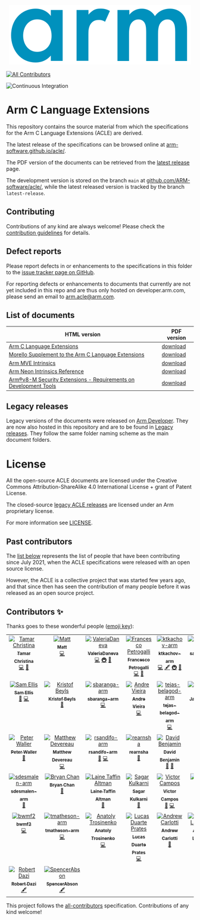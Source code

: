 <!-- SPDX-FileCopyrightText: Copyright 2021-2023 Arm Limited and/or its affiliates <open-source-office@arm.com> -->
<!-- CC-BY-SA-4.0 AND Apache-Patent-License -->
<!-- See LICENSE.md file for details -->
<div align="center">
   <img id="index_logo" src="Arm_logo_blue_RGB.svg" />
</div>

<!-- ALL-CONTRIBUTORS-BADGE:START - Do not remove or modify this section -->
[![All Contributors](https://img.shields.io/badge/all_contributors-37-orange.svg?style=flat-square)](#contributors-)
<!-- ALL-CONTRIBUTORS-BADGE:END -->
![Continuous Integration](https://github.com/ARM-software/acle/actions/workflows/ci.yml/badge.svg)

# Arm C Language Extensions

This repository contains the source material from which the
specifications for the Arm C Language Extensions (ACLE) are derived.

The latest release of the specifications can be browsed online at
[arm-software.github.io/acle/](https://arm-software.github.io/acle/).

The PDF version of the documents can be retrieved from the [latest
release](https://github.com/ARM-software/acle/releases/latest) page.

The development version is stored on the branch `main` at
[github.com/ARM-software/acle/](https://github.com/ARM-software/acle/),
while the latest released version is tracked by the branch
`latest-release`.

## Contributing

Contributions of any kind are always welcome! Please check the
[contribution guidelines](CONTRIBUTING.md) for details.

## Defect reports

Please report defects in or enhancements to the specifications in this folder to
the [issue tracker page on
GitHub](https://github.com/ARM-software/acle/issues).

For reporting defects or enhancements to documents that currently are not yet
included in this repo and are thus only hosted on developer.arm.com, please send
an email to arm.acle@arm.com.

## List of documents

HTML version                                                                                                  | PDF version
---                                                                                                           | ---
[Arm C Language Extensions](https://arm-software.github.io/acle/main/)                                        | [download](https://github.com/ARM-software/acle/releases/latest)
[Morello Supplement to the Arm C Language Extensions](https://arm-software.github.io/acle/morello/)           | [download](https://github.com/ARM-software/acle/releases/latest)
[Arm MVE Intrinsics](https://arm-software.github.io/acle/mve_intrinsics/)                                     | [download](https://github.com/ARM-software/acle/releases/latest)
[Arm Neon Intrinsics Reference](https://arm-software.github.io/acle/neon_intrinsics/)                         | [download](https://github.com/ARM-software/acle/releases/latest)
[Arm®v8-M Security Extensions - Requirements on Development Tools](https://arm-software.github.io/acle/cmse/) | [download](https://github.com/ARM-software/acle/releases/latest)

## Legacy releases

Legacy versions of the documents were released on [Arm Developer](https://developer.arm.com).
They are now also hosted in this repository and are to be found in [Legacy releases](legacyreleases/README.md).
They follow the same folder naming scheme as the main document folders.

# License

All the open-source ACLE documents are licensed under the Creative
Commons Attribution-ShareAlike 4.0 International License + grant
of Patent License.

The closed-source [legacy ACLE releases](legacyreleases/README.md) are
licensed under an Arm proprietary license.

For more information see [LICENSE](LICENSE.md).

## Past contributors

The [list below](#contributors) represents the list of people that
have been contributing since July 2021, when the ACLE specifications
were released with an open source license.

However, the ACLE is a collective project that was started few years
ago, and that since then has seen the contribution of many people
before it was released as an open source project.

## Contributors ✨

Thanks goes to these wonderful people ([emoji key](https://allcontributors.org/docs/en/emoji-key)):

<!-- ALL-CONTRIBUTORS-LIST:START - Do not remove or modify this section -->
<!-- prettier-ignore-start -->
<!-- markdownlint-disable -->
<table>
  <tbody>
    <tr>
      <td align="center" valign="top" width="14.28%"><a href="https://github.com/TamarChristinaArm"><img src="https://avatars.githubusercontent.com/u/48126768?v=4?s=100" width="100px;" alt="Tamar Christina"/><br /><sub><b>Tamar Christina</b></sub></a><br /><a href="https://github.com/ARM-software/acle/commits?author=TamarChristinaArm" title="Code">💻</a> <a href="https://github.com/ARM-software/acle/pulls?q=is%3Apr+reviewed-by%3ATamarChristinaArm" title="Reviewed Pull Requests">👀</a></td>
      <td align="center" valign="top" width="14.28%"><a href="https://github.com/MattPD"><img src="https://avatars.githubusercontent.com/u/130135?v=4?s=100" width="100px;" alt="Matt"/><br /><sub><b>Matt</b></sub></a><br /><a href="https://github.com/ARM-software/acle/commits?author=MattPD" title="Code">💻</a></td>
      <td align="center" valign="top" width="14.28%"><a href="https://github.com/ValeriaDaneva"><img src="https://avatars.githubusercontent.com/u/90907783?v=4?s=100" width="100px;" alt="ValeriaDaneva"/><br /><sub><b>ValeriaDaneva</b></sub></a><br /><a href="https://github.com/ARM-software/acle/commits?author=ValeriaDaneva" title="Code">💻</a> <a href="#infra-ValeriaDaneva" title="Infrastructure (Hosting, Build-Tools, etc)">🚇</a> <a href="https://github.com/ARM-software/acle/pulls?q=is%3Apr+reviewed-by%3AValeriaDaneva" title="Reviewed Pull Requests">👀</a></td>
      <td align="center" valign="top" width="14.28%"><a href="http://tubafranz.me/"><img src="https://avatars.githubusercontent.com/u/25690309?v=4?s=100" width="100px;" alt="Francesco Petrogalli"/><br /><sub><b>Francesco Petrogalli</b></sub></a><br /><a href="https://github.com/ARM-software/acle/commits?author=fpetrogalli" title="Code">💻</a> <a href="https://github.com/ARM-software/acle/pulls?q=is%3Apr+reviewed-by%3Afpetrogalli" title="Reviewed Pull Requests">👀</a></td>
      <td align="center" valign="top" width="14.28%"><a href="https://github.com/ktkachov-arm"><img src="https://avatars.githubusercontent.com/u/74917949?v=4?s=100" width="100px;" alt="ktkachov-arm"/><br /><sub><b>ktkachov-arm</b></sub></a><br /><a href="https://github.com/ARM-software/acle/commits?author=ktkachov-arm" title="Code">💻</a> <a href="#content-ktkachov-arm" title="Content">🖋</a> <a href="#infra-ktkachov-arm" title="Infrastructure (Hosting, Build-Tools, etc)">🚇</a> <a href="https://github.com/ARM-software/acle/pulls?q=is%3Apr+reviewed-by%3Aktkachov-arm" title="Reviewed Pull Requests">👀</a></td>
      <td align="center" valign="top" width="14.28%"><a href="https://github.com/sallyarmneale"><img src="https://avatars.githubusercontent.com/u/56446080?v=4?s=100" width="100px;" alt="sallyarmneale"/><br /><sub><b>sallyarmneale</b></sub></a><br /><a href="https://github.com/ARM-software/acle/pulls?q=is%3Apr+reviewed-by%3Asallyarmneale" title="Reviewed Pull Requests">👀</a></td>
      <td align="center" valign="top" width="14.28%"><a href="https://github.com/statham-arm"><img src="https://avatars.githubusercontent.com/u/54840944?v=4?s=100" width="100px;" alt="Simon Tatham"/><br /><sub><b>Simon Tatham</b></sub></a><br /><a href="https://github.com/ARM-software/acle/pulls?q=is%3Apr+reviewed-by%3Astatham-arm" title="Reviewed Pull Requests">👀</a></td>
    </tr>
    <tr>
      <td align="center" valign="top" width="14.28%"><a href="https://github.com/sam-ellis"><img src="https://avatars.githubusercontent.com/u/6695726?v=4?s=100" width="100px;" alt="Sam Ellis"/><br /><sub><b>Sam Ellis</b></sub></a><br /><a href="https://github.com/ARM-software/acle/pulls?q=is%3Apr+reviewed-by%3Asam-ellis" title="Reviewed Pull Requests">👀</a> <a href="https://github.com/ARM-software/acle/commits?author=sam-ellis" title="Code">💻</a></td>
      <td align="center" valign="top" width="14.28%"><a href="https://github.com/kbeyls"><img src="https://avatars.githubusercontent.com/u/19591946?v=4?s=100" width="100px;" alt="Kristof Beyls"/><br /><sub><b>Kristof Beyls</b></sub></a><br /><a href="https://github.com/ARM-software/acle/pulls?q=is%3Apr+reviewed-by%3Akbeyls" title="Reviewed Pull Requests">👀</a></td>
      <td align="center" valign="top" width="14.28%"><a href="https://github.com/sbaranga-arm"><img src="https://avatars.githubusercontent.com/u/24250117?v=4?s=100" width="100px;" alt="sbaranga-arm"/><br /><sub><b>sbaranga-arm</b></sub></a><br /><a href="https://github.com/ARM-software/acle/commits?author=sbaranga-arm" title="Code">💻</a></td>
      <td align="center" valign="top" width="14.28%"><a href="https://github.com/avieira-arm"><img src="https://avatars.githubusercontent.com/u/68072104?v=4?s=100" width="100px;" alt="Andre Vieira"/><br /><sub><b>Andre Vieira</b></sub></a><br /><a href="https://github.com/ARM-software/acle/commits?author=avieira-arm" title="Code">💻</a></td>
      <td align="center" valign="top" width="14.28%"><a href="https://github.com/tejas-belagod-arm"><img src="https://avatars.githubusercontent.com/u/92718852?v=4?s=100" width="100px;" alt="tejas-belagod-arm"/><br /><sub><b>tejas-belagod-arm</b></sub></a><br /><a href="https://github.com/ARM-software/acle/commits?author=tejas-belagod-arm" title="Code">💻</a></td>
      <td align="center" valign="top" width="14.28%"><a href="https://github.com/JamieCunliffe"><img src="https://avatars.githubusercontent.com/u/29557119?v=4?s=100" width="100px;" alt="Jamie Cunliffe"/><br /><sub><b>Jamie Cunliffe</b></sub></a><br /><a href="https://github.com/ARM-software/acle/issues?q=author%3AJamieCunliffe" title="Bug reports">🐛</a></td>
      <td align="center" valign="top" width="14.28%"><a href="https://github.com/georges-arm"><img src="https://avatars.githubusercontent.com/u/93212071?v=4?s=100" width="100px;" alt="George Steed"/><br /><sub><b>George Steed</b></sub></a><br /><a href="https://github.com/ARM-software/acle/commits?author=georges-arm" title="Code">💻</a> <a href="https://github.com/ARM-software/acle/pulls?q=is%3Apr+reviewed-by%3Ageorges-arm" title="Reviewed Pull Requests">👀</a></td>
    </tr>
    <tr>
      <td align="center" valign="top" width="14.28%"><a href="https://github.com/peterwaller-arm"><img src="https://avatars.githubusercontent.com/u/52030119?v=4?s=100" width="100px;" alt="Peter Waller"/><br /><sub><b>Peter Waller</b></sub></a><br /><a href="https://github.com/ARM-software/acle/pulls?q=is%3Apr+reviewed-by%3Apeterwaller-arm" title="Reviewed Pull Requests">👀</a></td>
      <td align="center" valign="top" width="14.28%"><a href="https://github.com/MDevereau"><img src="https://avatars.githubusercontent.com/u/81567778?v=4?s=100" width="100px;" alt="Matthew Devereau"/><br /><sub><b>Matthew Devereau</b></sub></a><br /><a href="https://github.com/ARM-software/acle/commits?author=MDevereau" title="Code">💻</a></td>
      <td align="center" valign="top" width="14.28%"><a href="https://github.com/rsandifo-arm"><img src="https://avatars.githubusercontent.com/u/28043039?v=4?s=100" width="100px;" alt="rsandifo-arm"/><br /><sub><b>rsandifo-arm</b></sub></a><br /><a href="https://github.com/ARM-software/acle/pulls?q=is%3Apr+reviewed-by%3Arsandifo-arm" title="Reviewed Pull Requests">👀</a> <a href="https://github.com/ARM-software/acle/commits?author=rsandifo-arm" title="Code">💻</a></td>
      <td align="center" valign="top" width="14.28%"><a href="https://github.com/rearnsha"><img src="https://avatars.githubusercontent.com/u/57798236?v=4?s=100" width="100px;" alt="rearnsha"/><br /><sub><b>rearnsha</b></sub></a><br /><a href="https://github.com/ARM-software/acle/pulls?q=is%3Apr+reviewed-by%3Arearnsha" title="Reviewed Pull Requests">👀</a></td>
      <td align="center" valign="top" width="14.28%"><a href="https://davidben.net"><img src="https://avatars.githubusercontent.com/u/109690?v=4?s=100" width="100px;" alt="David Benjamin"/><br /><sub><b>David Benjamin</b></sub></a><br /><a href="https://github.com/ARM-software/acle/issues?q=author%3Adavidben" title="Bug reports">🐛</a> <a href="https://github.com/ARM-software/acle/pulls?q=is%3Apr+reviewed-by%3Adavidben" title="Reviewed Pull Requests">👀</a></td>
      <td align="center" valign="top" width="14.28%"><a href="https://github.com/DanielKristofKiss"><img src="https://avatars.githubusercontent.com/u/4526629?v=4?s=100" width="100px;" alt="Dani"/><br /><sub><b>Dani</b></sub></a><br /><a href="https://github.com/ARM-software/acle/commits?author=DanielKristofKiss" title="Code">💻</a> <a href="#infra-DanielKristofKiss" title="Infrastructure (Hosting, Build-Tools, etc)">🚇</a></td>
      <td align="center" valign="top" width="14.28%"><a href="https://github.com/stuij"><img src="https://avatars.githubusercontent.com/u/192309?v=4?s=100" width="100px;" alt="Ties Stuij"/><br /><sub><b>Ties Stuij</b></sub></a><br /><a href="https://github.com/ARM-software/acle/pulls?q=is%3Apr+reviewed-by%3Astuij" title="Reviewed Pull Requests">👀</a></td>
    </tr>
    <tr>
      <td align="center" valign="top" width="14.28%"><a href="https://github.com/sdesmalen-arm"><img src="https://avatars.githubusercontent.com/u/36851054?v=4?s=100" width="100px;" alt="sdesmalen-arm"/><br /><sub><b>sdesmalen-arm</b></sub></a><br /><a href="https://github.com/ARM-software/acle/pulls?q=is%3Apr+reviewed-by%3Asdesmalen-arm" title="Reviewed Pull Requests">👀</a></td>
      <td align="center" valign="top" width="14.28%"><a href="https://github.com/bryanpkc"><img src="https://avatars.githubusercontent.com/u/7143326?v=4?s=100" width="100px;" alt="Bryan Chan"/><br /><sub><b>Bryan Chan</b></sub></a><br /><a href="https://github.com/ARM-software/acle/pulls?q=is%3Apr+reviewed-by%3Abryanpkc" title="Reviewed Pull Requests">👀</a></td>
      <td align="center" valign="top" width="14.28%"><a href="https://github.com/pthariensflame"><img src="https://avatars.githubusercontent.com/u/1847577?v=4?s=100" width="100px;" alt="Laine Taffin Altman"/><br /><sub><b>Laine Taffin Altman</b></sub></a><br /><a href="https://github.com/ARM-software/acle/pulls?q=is%3Apr+reviewed-by%3Apthariensflame" title="Reviewed Pull Requests">👀</a></td>
      <td align="center" valign="top" width="14.28%"><a href="https://github.com/sagarkulkarni19"><img src="https://avatars.githubusercontent.com/u/24480535?v=4?s=100" width="100px;" alt="Sagar Kulkarni"/><br /><sub><b>Sagar Kulkarni</b></sub></a><br /><a href="https://github.com/ARM-software/acle/pulls?q=is%3Apr+reviewed-by%3Asagarkulkarni19" title="Reviewed Pull Requests">👀</a></td>
      <td align="center" valign="top" width="14.28%"><a href="https://www.linkedin.com/in/vhscampos"><img src="https://avatars.githubusercontent.com/u/3412620?v=4?s=100" width="100px;" alt="Victor Campos"/><br /><sub><b>Victor Campos</b></sub></a><br /><a href="https://github.com/ARM-software/acle/commits?author=vhscampos" title="Documentation">📖</a> <a href="https://github.com/ARM-software/acle/commits?author=vhscampos" title="Code">💻</a></td>
      <td align="center" valign="top" width="14.28%"><a href="https://github.com/ilinpv"><img src="https://avatars.githubusercontent.com/u/61020334?v=4?s=100" width="100px;" alt="Pavel Iliin"/><br /><sub><b>Pavel Iliin</b></sub></a><br /><a href="https://github.com/ARM-software/acle/pulls?q=is%3Apr+reviewed-by%3Ailinpv" title="Reviewed Pull Requests">👀</a></td>
      <td align="center" valign="top" width="14.28%"><a href="https://lenary.co.uk"><img src="https://avatars.githubusercontent.com/u/14548?v=4?s=100" width="100px;" alt="Sam Elliott"/><br /><sub><b>Sam Elliott</b></sub></a><br /><a href="https://github.com/ARM-software/acle/pulls?q=is%3Apr+reviewed-by%3Alenary" title="Reviewed Pull Requests">👀</a> <a href="https://github.com/ARM-software/acle/commits?author=lenary" title="Code">💻</a></td>
    </tr>
    <tr>
      <td align="center" valign="top" width="14.28%"><a href="https://github.com/bwmf2"><img src="https://avatars.githubusercontent.com/u/117049336?v=4?s=100" width="100px;" alt="bwmf2"/><br /><sub><b>bwmf2</b></sub></a><br /><a href="https://github.com/ARM-software/acle/commits?author=bwmf2" title="Code">💻</a></td>
      <td align="center" valign="top" width="14.28%"><a href="https://github.com/tmatheson-arm"><img src="https://avatars.githubusercontent.com/u/76168689?v=4?s=100" width="100px;" alt="tmatheson-arm"/><br /><sub><b>tmatheson-arm</b></sub></a><br /><a href="https://github.com/ARM-software/acle/commits?author=tmatheson-arm" title="Code">💻</a></td>
      <td align="center" valign="top" width="14.28%"><a href="https://atrosinenko.github.io"><img src="https://avatars.githubusercontent.com/u/9654772?v=4?s=100" width="100px;" alt="Anatoly Trosinenko"/><br /><sub><b>Anatoly Trosinenko</b></sub></a><br /><a href="https://github.com/ARM-software/acle/commits?author=atrosinenko" title="Code">💻</a></td>
      <td align="center" valign="top" width="14.28%"><a href="https://github.com/pratlucas"><img src="https://avatars.githubusercontent.com/u/7014318?v=4?s=100" width="100px;" alt="Lucas Duarte Prates"/><br /><sub><b>Lucas Duarte Prates</b></sub></a><br /><a href="https://github.com/ARM-software/acle/commits?author=pratlucas" title="Code">💻</a></td>
      <td align="center" valign="top" width="14.28%"><a href="https://github.com/andrewcarlotti"><img src="https://avatars.githubusercontent.com/u/11681428?v=4?s=100" width="100px;" alt="Andrew Carlotti"/><br /><sub><b>Andrew Carlotti</b></sub></a><br /><a href="https://github.com/ARM-software/acle/pulls?q=is%3Apr+reviewed-by%3Aandrewcarlotti" title="Reviewed Pull Requests">👀</a></td>
      <td align="center" valign="top" width="14.28%"><a href="https://github.com/labrinea"><img src="https://avatars.githubusercontent.com/u/9527365?v=4?s=100" width="100px;" alt="Alexandros Lamprineas"/><br /><sub><b>Alexandros Lamprineas</b></sub></a><br /><a href="https://github.com/ARM-software/acle/commits?author=labrinea" title="Code">💻</a></td>
      <td align="center" valign="top" width="14.28%"><a href="https://github.com/Lukacma"><img src="https://avatars.githubusercontent.com/u/46606997?v=4?s=100" width="100px;" alt="Lukacma"/><br /><sub><b>Lukacma</b></sub></a><br /><a href="https://github.com/ARM-software/acle/commits?author=Lukacma" title="Documentation">📖</a></td>
    </tr>
    <tr>
      <td align="center" valign="top" width="14.28%"><a href="https://github.com/v01dXYZ"><img src="https://avatars.githubusercontent.com/u/14996868?v=4?s=100" width="100px;" alt="Robert Dazi"/><br /><sub><b>Robert Dazi</b></sub></a><br /><a href="#content-v01dXYZ" title="Content">🖋</a></td>
      <td align="center" valign="top" width="14.28%"><a href="https://github.com/SpencerAbson"><img src="https://avatars.githubusercontent.com/u/76910239?v=4?s=100" width="100px;" alt="SpencerAbson"/><br /><sub><b>SpencerAbson</b></sub></a><br /><a href="#content-SpencerAbson" title="Content">🖋</a></td>
    </tr>
  </tbody>
</table>

<!-- markdownlint-restore -->
<!-- prettier-ignore-end -->

<!-- ALL-CONTRIBUTORS-LIST:END -->

This project follows the [all-contributors](https://github.com/all-contributors/all-contributors) specification. Contributions of any kind welcome!
